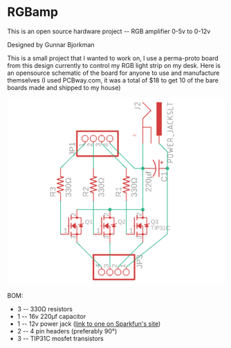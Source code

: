 # RGBamp
This is an open source hardware project -- RGB amplifier 0-5v to 0-12v

Designed by Gunnar Bjorkman

This is a small project that I wanted to work on, I use a perma-proto board from this design currently to control my RGB light strip on my desk. Here is an opensource schematic of the board for anyone to use and manufacture themselves (I used PCBway.com, it was a total of $18 to get 10 of the bare boards made and shipped to my house)

[![schematic](https://raw.githubusercontent.com/Gunnthorian/RGBamp/master/schematic.png)](https://github.com/gunnthorian/rgbamp)

BOM:
- 3 -- 330Ω resistors
- 1 -- 16v 220µf capacitor
- 1 -- 12v power jack ([link to one on Sparkfun's site](https://www.sparkfun.com/products/119 "link to part"))
- 2 -- 4 pin headers (preferably 90°)
- 3 -- TIP31C mosfet transistors
